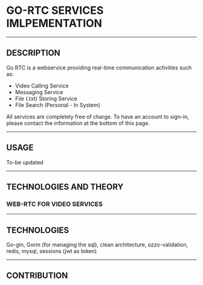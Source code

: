 # GO-RTC SERVICES IMLPEMENTATION

---

## DESCRIPTION

Go RTC is a webservice providing real-time communication activities such as:

- Video Calling Service
- Messaging Service
- File (.txt) Storing Service
- File Search (Personal - In System)

All services are completely free of charge. To have an account to sign-in, please contact the information at the bottom of this page.

---

## USAGE

To-be updated

---

## TECHNOLOGIES AND THEORY

### WEB-RTC FOR VIDEO SERVICES

---

## TECHNOLOGIES

Go-gin, Gorm (for managing the sql), clean architecture, ozzo-validation, redis, mysql, sessions (jwt as token)

---

## CONTRIBUTION
